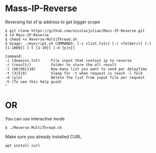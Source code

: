 # Mass-IP-Reverse
Reversing list of ip address to get bigger scope

```
$ git clone https://github.com/nicolasjulian/Mass-IP-Reverse.git
$ cd Mass-IP-Reverse
$ chmod +x Reverse-MultiThread.sh
$ Usage: ./myscript.sh COMMANDS: [-i <list.txt>] [-r <folder/>] [-l {1-1000}] [-t {1-10}] [-d {y|n}]

Command:
-i (domains.txt)     File input that contain ip to reverse
-r (result/)         Folder to store the all result 
-l (60|90|110)       How many list you want to send per delayTime
-t (3|5|8)           Sleep for -t when request is reach -l fold
-d (y|n)             Delete the list from input file per request
-h (To see this help guid)
"
```

# OR
You can use interactive mode 
```
$ ./Reverse-MultiThread.sh
```

Make sure you already installed CURL
```
apt install curl 
```
